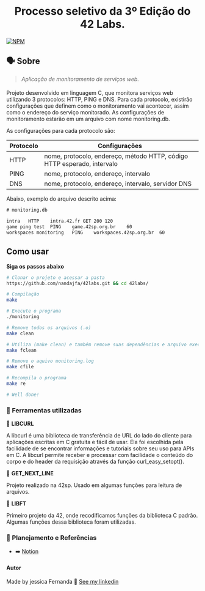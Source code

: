 <h1 align="center">
	Processo seletivo da 3º Edição do 42 Labs.
 </h1>

 [![NPM](https://img.shields.io/npm/l/react)](https://github.com/nandajfa/42labs/blob/main/LICENSE)


  ## 🗣️ Sobre

> _Aplicação de monitoramento de serviços web._

####

  Projeto desenvolvido em linguagem C, que monitora serviços web utilizando 3 protocolos: HTTP, PING e DNS. Para cada protocolo, existirão configurações que definem como o monitoramento vai acontecer, assim como o endereço do serviço monitorado. As configurações de monitoramento estarão em um arquivo com nome monitoring.db.


As configurações para cada protocolo são:

| Protocolo   | Configurações                                                           |
|-------------|-------------------------------------------------------------------------|
| HTTP        | nome, protocolo, endereço, método HTTP, código HTTP esperado, intervalo |
| PING        | nome, protocolo, endereço, intervalo                                    |
| DNS         | nome, protocolo, endereço, intervalo, servidor DNS                      |

Abaixo, exemplo do arquivo descrito acima:

```txt
# monitoring.db

intra	HTTP	intra.42.fr	GET	200	120
game ping test	PING	game.42sp.org.br	60
workspaces monitoring	PING	workspaces.42sp.org.br	60
```

## Como usar
**Siga os passos abaixo**
```bash
# Clonar o projeto e acessar a pasta
https://github.com/nandajfa/42labs.git && cd 42labs/

# Compilação
make

# Execute o programa
./monitoring

# Remove todos os arquivos (.o)
make clean

# Utiliza (make clean) e também remove suas dependências e arquivo executável
make fclean

# Remove o aquivo monitoring.log
make cfile

# Recompila o programa
make re

# Well done!
```

### :toolbox: Ferramentas utilizadas

:small_orange_diamond: **LIBCURL**

A libcurl é uma biblioteca de transferência de URL do lado do cliente  para aplicações escritas em C gratuita e fácil de usar. Ela foi escolhida pela facilidade de se encontrar informações e tutoriais sobre seu uso para APIs em C. A libcurl permite receber e processar com facilidade o conteúdo do corpo e do header da requisição através da função curl_easy_setopt().

:small_orange_diamond: **GET_NEXT_LINE**

Projeto realizado na 42sp. Usado em algumas funções para leitura de arquivos.

:small_orange_diamond: **LIBFT**

Primeiro projeto da 42, onde recodificamos funções da biblioteca C padrão. Algumas funções dessa biblioteca foram utilizadas.

### 📑 Planejamento e Referências

* ➡️ [Notion]([https://grizzled-turtle-393.notion.site/42-Labs-2de8c9e246074f83adb3298dcaf3d000](https://grizzled-turtle-393.notion.site/42-Labs-2de8c9e246074f83adb3298dcaf3d000))

 #### Autor

Made by jessica Fernanda 👋 [See my linkedin](https://www.linkedin.com/in/jessica-fernanda-alves-marques-106651205/)
